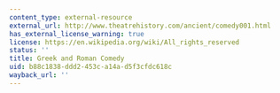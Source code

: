 ```yaml
---
content_type: external-resource
external_url: http://www.theatrehistory.com/ancient/comedy001.html
has_external_license_warning: true
license: https://en.wikipedia.org/wiki/All_rights_reserved
status: ''
title: Greek and Roman Comedy
uid: b88c1838-ddd2-453c-a14a-d5f3cfdc618c
wayback_url: ''
---
```

